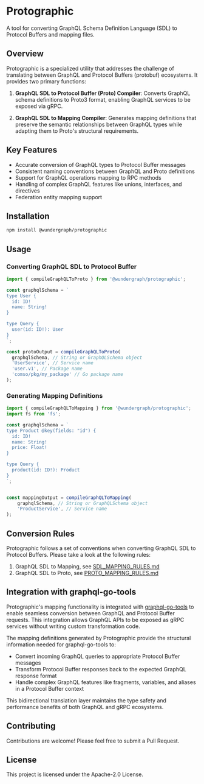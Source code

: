 # Protographic

A tool for converting GraphQL Schema Definition Language (SDL) to Protocol Buffers and mapping files.

## Overview

Protographic is a specialized utility that addresses the challenge of translating between GraphQL and Protocol Buffers (protobuf) ecosystems. It provides two primary functions:

1. **GraphQL SDL to Protocol Buffer (Proto) Compiler**: Converts GraphQL schema definitions to Proto3 format, enabling GraphQL services to be exposed via gRPC.

2. **GraphQL SDL to Mapping Compiler**: Generates mapping definitions that preserve the semantic relationships between GraphQL types while adapting them to Proto's structural requirements.

## Key Features

- Accurate conversion of GraphQL types to Protocol Buffer messages
- Consistent naming conventions between GraphQL and Proto definitions
- Support for GraphQL operations mapping to RPC methods
- Handling of complex GraphQL features like unions, interfaces, and directives
- Federation entity mapping support

## Installation

```bash
npm install @wundergraph/protographic
```

## Usage

### Converting GraphQL SDL to Protocol Buffer

```typescript
import { compileGraphQLToProto } from '@wundergraph/protographic';

const graphqlSchema = `
type User {
  id: ID!
  name: String!
}

type Query {
  user(id: ID!): User
}
`;

const protoOutput = compileGraphQLToProto(
  graphqlSchema, // String or GraphQLSchema object
  'UserService', // Service name
  'user.v1', // Package name
  'comso/pkg/my_package' // Go package name 
);
```

### Generating Mapping Definitions

```typescript
import { compileGraphQLToMapping } from '@wundergraph/protographic';
import fs from 'fs';

const graphqlSchema = `
type Product @key(fields: "id") {
  id: ID!
  name: String!
  price: Float!
}

type Query {
  product(id: ID!): Product
}
`;


const mappingOutput = compileGraphQLToMapping(
    graphqlSchema, // String or GraphQLSchema object
    'ProductService', // Service name
);
```

## Conversion Rules

Protographic follows a set of conventions when converting GraphQL SDL to Protocol Buffers. Please take a look at the following rules:

1. GraphQL SDL to Mapping, see [SDL_MAPPING_RULES.md](SDL_MAPPING_RULES.md)
2. GraphQL SDL to Proto, see [PROTO_MAPPING_RULES.md](PROTO_MAPPING_RULES.md)

## Integration with graphql-go-tools

Protographic's mapping functionality is integrated with [graphql-go-tools](https://github.com/wundergraph/graphql-go-tools) to enable seamless conversion between GraphQL and Protocol Buffer requests. This integration allows GraphQL APIs to be exposed as gRPC services without writing custom transformation code.

The mapping definitions generated by Protographic provide the structural information needed for graphql-go-tools to:
- Convert incoming GraphQL queries to appropriate Protocol Buffer messages
- Transform Protocol Buffer responses back to the expected GraphQL response format
- Handle complex GraphQL features like fragments, variables, and aliases in a Protocol Buffer context

This bidirectional translation layer maintains the type safety and performance benefits of both GraphQL and gRPC ecosystems.

## Contributing

Contributions are welcome! Please feel free to submit a Pull Request.

## License

This project is licensed under the Apache-2.0 License.
